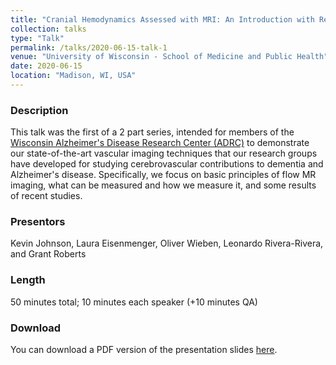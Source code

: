 ```yaml
---
title: "Cranial Hemodynamics Assessed with MRI: An Introduction with Relevance to AD – Part 1"
collection: talks
type: "Talk"
permalink: /talks/2020-06-15-talk-1
venue: "University of Wisconsin - School of Medicine and Public Health"
date: 2020-06-15
location: "Madison, WI, USA"
---
```

### Description
This talk was the first of a 2 part series, intended for members of the [Wisconsin Alzheimer's Disease Research Center (ADRC)](https://www.adrc.wisc.edu/) to demonstrate our state-of-the-art vascular imaging techniques that our research groups have developed for studying cerebrovascular contributions to dementia and Alzheimer's disease. Specifically, we focus on basic principles of flow MR imaging, what can be measured and how we measure it, and some results of recent studies.

### Presentors
Kevin Johnson, Laura Eisenmenger, Oliver Wieben, Leonardo Rivera-Rivera, and Grant Roberts

### Length
50 minutes total; 10 minutes each speaker (+10 minutes QA)

### Download
You can download a PDF version of the presentation slides [here](/files/ADRC_Vasc_Talk1.pdf).